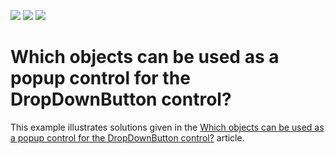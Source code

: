 <!-- default badges list -->
![](https://img.shields.io/endpoint?url=https://codecentral.devexpress.com/api/v1/VersionRange/128623606/10.1.4%2B)
[![](https://img.shields.io/badge/Open_in_DevExpress_Support_Center-FF7200?style=flat-square&logo=DevExpress&logoColor=white)](https://supportcenter.devexpress.com/ticket/details/E2798)
[![](https://img.shields.io/badge/📖_How_to_use_DevExpress_Examples-e9f6fc?style=flat-square)](https://docs.devexpress.com/GeneralInformation/403183)
<!-- default badges end -->
# Which objects can be used as a popup control for the DropDownButton  control?


<p>This example illustrates solutions given in the <a href="https://www.devexpress.com/Support/Center/p/K18471">Which objects can be used as a popup control for the DropDownButton  control?</a> article.</p>

<br/>


